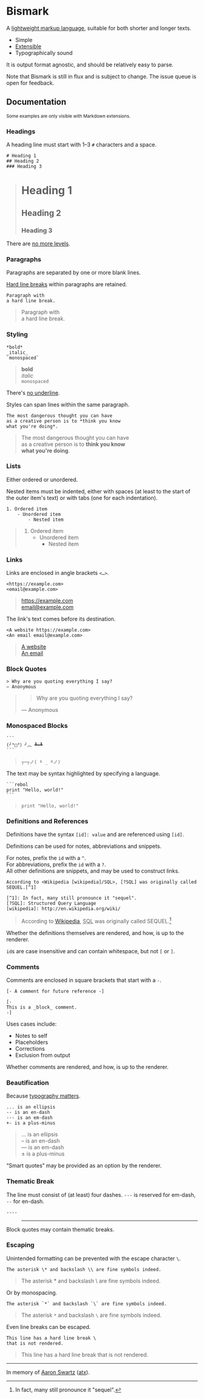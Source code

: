 # Bismark

A [lightweight markup language](https://en.wikipedia.org/wiki/Lightweight_markup_language), suitable for both shorter and longer texts.

- Simple
- [Extensible](extras.md)
- Typographically sound

It is output format agnostic, and should be relatively easy to parse.

Note that Bismark is still in flux and is subject to change. The issue queue is open for feedback.


## Documentation

<sub>Some examples are only visible with Markdown extensions.</sub>


### Headings

A heading line must start with 1–3 `#` characters and a space.

	# Heading 1
	## Heading 2
	### Heading 3

> # Heading 1
> ## Heading 2
> ### Heading 3

There are [no more levels](https://practicaltypography.com/headings.html).


### Paragraphs

Paragraphs are separated by one or more blank lines.

[Hard line breaks](https://practicaltypography.com/hard-line-breaks.html) within paragraphs are retained.

	Paragraph with
	a hard line break.

> Paragraph with  
> a hard line break.


### Styling

	*bold*
	_italic_
	`monospaced`

> **bold**  
> _italic_  
> `monospaced`

There's [no underline](https://practicaltypography.com/underlining.html).

Styles can span lines within the same paragraph.

	The most dangerous thought you can have
	as a creative person is to *think you know
	what you're doing*.

> The most dangerous thought you can have  
> as a creative person is to **think you know  
> what you're doing**.


### Lists

Either ordered or unordered.

Nested items must be indented, either with spaces (at least to the start of the outer item's text) or with tabs (one for each indentation).

	1. Ordered item
		- Unordered item
			- Nested item

> 1. Ordered item
>    - Unordered item
>      - Nested item


### Links

Links are enclosed in angle brackets `<…>`.

	<https://example.com>
	<email@example.com>

> <https://example.com>  
> <email@example.com>  

The link's text comes before its destination.

	<A website https://example.com>
	<An email email@example.com>

> [A website](https://example.com)  
> [An email](mailto:email@example.com)  


### Block Quotes

	> Why are you quoting everything I say?
	— Anonymous

> > Why are you quoting everything I say?
>
> — Anonymous


### Monospaced Blocks

	```
	(╯°□°）╯︵ ┻━┻
	```

> ```
> ┬─┬ノ( º _ ºノ)
> ```

The text may be syntax highlighted by specifying a language.

	```rebol
	print "Hello, world!"
	```

> ```rebol
> print "Hello, world!"
> ```


### Definitions and References

Definitions have the syntax `[id]: value` and are referenced using `[id]`.

Definitions can be used for notes, abbreviations and snippets.

For notes, prefix the `id` with a `^`.  
For abbreviations, prefix the `id` with a `?`.  
All other definitions are snippets, and may be used to construct links.

	According to <Wikipedia [wikipedia]/SQL>, [?SQL] was originally called SEQUEL.[^1]

	[^1]: In fact, many still pronounce it "sequel".
	[?SQL]: Structured Query Language
	[wikipedia]: http://en.wikipedia.org/wiki/

> According to [Wikipedia](https://en.wikipedia.org/wiki/SQL), <abbr title="Structured Query Language">SQL</abbr> was originally called SEQUEL.[^1]

Whether the definitions themselves are rendered, and how, is up to the renderer.

`id`s are case insensitive and can contain whitespace, but not `[` or `]`.


### Comments

Comments are enclosed in square brackets that start with a `-`.

	[- A comment for future reference -]

	[-
	This is a _block_ comment.
	-]

Uses cases include:

- Notes to self
- Placeholders
- Corrections
- Exclusion from output

Whether comments are rendered, and how, is up to the renderer.


### Beautification

Because [typography matters](https://practicaltypography.com/).

	... is an ellipsis
	-- is an en-dash
	--- is an em-dash
	+- is a plus-minus

> … is an ellipsis  
> – is an en-dash  
> — is an em-dash  
> ± is a plus-minus

“Smart quotes” may be provided as an option by the renderer.


### Thematic Break

The line must consist of (at least) four dashes. `---` is reserved for em-dash, `--` for en-dash.

	----

> ---

Block quotes may contain thematic breaks.


### Escaping

Unintended formatting can be prevented with the escape character `\`.

	The asterisk \* and backslash \\ are fine symbols indeed.

> The asterisk \* and backslash \\ are fine symbols indeed.

Or by monospacing.

	The asterisk `*` and backslash `\` are fine symbols indeed.

> The asterisk `*` and backslash `\` are fine symbols indeed.

Even line breaks can be escaped.

	This line has a hard line break \
	that is not rendered.

> This line has a hard line break that is not rendered.

---

In memory of [Aaron Swartz](https://www.youtube.com/watch?v=gpvcc9C8SbM) ([atx](http://www.aaronsw.com/2002/atx/intro)).



[^1]: In fact, many still pronounce it "sequel".
